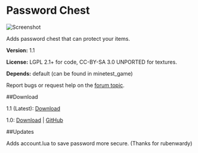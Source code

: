 # Password Chest

![Screenshot](http://i.imgur.com/m2I6uhC.png)

Adds password chest that can protect your items.

**Version:** 1.1

**License:** LGPL 2.1+ for code, CC-BY-SA 3.0 UNPORTED for textures.

**Depends:** default (can be found in minetest_game)

Report bugs or request help on the [forum topic](https://forum.minetest.net/viewtopic.php?f=11&t=14818).

##Download

1.1 (Latest): [Download](https://github.com/ynong123/password_chest/archive/1.1.zip)

1.0: [Download](https://github.com/ynong123/password_chest/archive/1.0.zip) | [GitHub](https://github.com/ynong123/password_chest/tree/1.0)

##Updates

Adds account.lua to save password more secure. (Thanks for rubenwardy)
